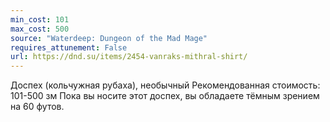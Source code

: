 ```yaml
---
min_cost: 101
max_cost: 500
source: "Waterdeep: Dungeon of the Mad Mage"
requires_attunement: False
url: https://dnd.su/items/2454-vanraks-mithral-shirt/
---
```


Доспех (кольчужная рубаха), необычный
Рекомендованная стоимость: 101-500 зм
Пока вы носите этот доспех, вы обладаете тёмным зрением на 60 футов.